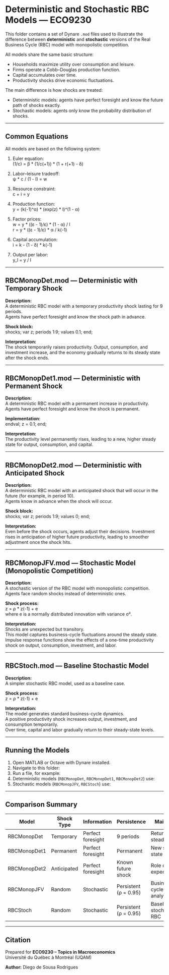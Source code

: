 # Deterministic and Stochastic RBC Models — ECO9230

This folder contains a set of Dynare `.mod` files used to illustrate the difference between **deterministic** and **stochastic** versions of the Real Business Cycle (RBC) model with monopolistic competition.

All models share the same basic structure:
- Households maximize utility over consumption and leisure.
- Firms operate a Cobb–Douglas production function.
- Capital accumulates over time.
- Productivity shocks drive economic fluctuations.

The main difference is how shocks are treated:
- Deterministic models: agents have perfect foresight and know the future path of shocks exactly.
- Stochastic models: agents only know the probability distribution of shocks.

---

## Common Equations

All models are based on the following system:

1. Euler equation:  
   (1/c) = β * (1/c(+1)) * (1 + r(+1) - δ)

2. Labor–leisure tradeoff:  
   ψ * c / (1 - l) = w

3. Resource constraint:  
   c + i = y

4. Production function:  
   y = (k(-1)^α) * (exp(z) * l)^(1 - α)

5. Factor prices:  
   w = y * ((ε - 1)/ε) * (1 - α) / l  
   r = y * ((ε - 1)/ε) * α / k(-1)

6. Capital accumulation:  
   i = k - (1 - δ) * k(-1)

7. Output per labor:  
   y_l = y / l

---

## RBCMonopDet.mod — Deterministic with Temporary Shock

**Description:**  
A deterministic RBC model with a temporary productivity shock lasting for 9 periods.  
Agents have perfect foresight and know the shock path in advance.

**Shock block:**  
shocks;
var z;
periods 1:9;
values 0.1;
end;


**Interpretation:**  
The shock temporarily raises productivity. Output, consumption, and investment increase, and the economy gradually returns to its steady state after the shock ends.

---

## RBCMonopDet1.mod — Deterministic with Permanent Shock

**Description:**  
A deterministic RBC model with a permanent increase in productivity.  
Agents have perfect foresight and know the shock is permanent.

**Implementation:**  
endval;
z = 0.1;
end;


**Interpretation:**  
The productivity level permanently rises, leading to a new, higher steady state for output, consumption, and capital.

---

## RBCMonopDet2.mod — Deterministic with Anticipated Shock

**Description:**  
A deterministic RBC model with an anticipated shock that will occur in the future (for example, in period 10).  
Agents know in advance when the shock will occur.

**Shock block:**  
shocks;
var z;
periods 1:9;
values 0;
end;


**Interpretation:**  
Even before the shock occurs, agents adjust their decisions. Investment rises in anticipation of higher future productivity, leading to smoother adjustment once the shock hits.

---

## RBCMonopJFV.mod — Stochastic Model (Monopolistic Competition)

**Description:**  
A stochastic version of the RBC model with monopolistic competition.  
Agents face random shocks instead of deterministic ones.

**Shock process:**  
z = ρ * z(-1) + e  
where e is a normally distributed innovation with variance σ².

**Interpretation:**  
Shocks are unexpected but transitory.  
This model captures business-cycle fluctuations around the steady state.  
Impulse response functions show the effects of a one-time productivity shock on output, consumption, investment, and labor.

---

## RBCStoch.mod — Baseline Stochastic Model

**Description:**  
A simpler stochastic RBC model, used as a baseline case.

**Shock process:**  
z = ρ * z(-1) + e

**Interpretation:**  
The model generates standard business-cycle dynamics.  
A positive productivity shock increases output, investment, and consumption temporarily.  
Over time, capital and labor gradually return to their steady-state levels.

---

## Running the Models

1. Open MATLAB or Octave with Dynare installed.  
2. Navigate to this folder:
3. Run a file, for example:
4. Deterministic models (`RBCMonopDet`, `RBCMonopDet1`, `RBCMonopDet2`) use:
5. Stochastic models (`RBCMonopJFV`, `RBCStoch`) use:

---

## Comparison Summary

| Model | Shock Type | Information | Persistence | Main Use |
|--------|-------------|--------------|--------------|-----------|
| RBCMonopDet | Temporary | Perfect foresight | 9 periods | Return to steady state |
| RBCMonopDet1 | Permanent | Perfect foresight | Permanent | New steady state |
| RBCMonopDet2 | Anticipated | Perfect foresight | Known future shock | Role of expectations |
| RBCMonopJFV | Random | Stochastic | Persistent (ρ = 0.95) | Business cycle analysis |
| RBCStoch | Random | Stochastic | Persistent (ρ = 0.95) | Baseline stochastic RBC |

---

## Citation

Prepared for **ECO9230 – Topics in Macroeconomics**  
Université du Québec à Montréal (UQAM)

**Author:** Diego de Sousa Rodrigues

